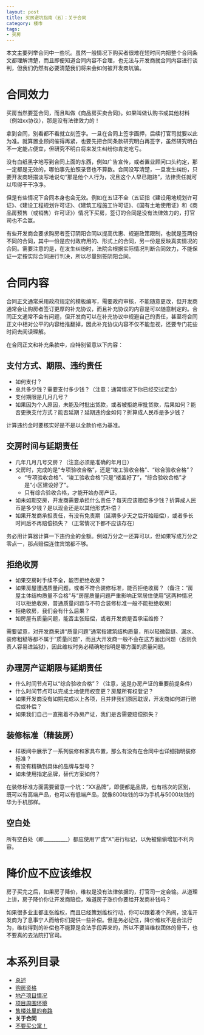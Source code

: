 ```yaml
---
layout: post
title: 买房避坑指南（五）：关于合同
category: 楼市
tags:
- 买房
---
```

本文主要列举合同中一些坑。虽然一般情况下购买者很难在短时间内把整个合同条文都理解清楚，而且即便知道合同内容不合理，也无法与开发商就合同内容进行谈判，但我们仍然有必要清楚我们将来会如何被开发商坑骗。
<!-- more -->

# 合同效力
买房当然要签合同，而且叫做《商品房买卖合同》。如果叫做认购书或其他材料（例如xx协议），那是没有法律效力的！

拿到合同，别看都不看就立刻签字。一旦在合同上签字画押，后续打官司就要以此为准。就算置业顾问催得再紧，也要先把合同条款研究明白再签字，虽然研究明白不一定能占便宜，但研究不明白将来发生纠纷你肯定吃亏。

没有白纸黑字地写到合同上面的东西，例如广告宣传，或者置业顾问口头约定，那一定都是无效的，哪怕事先拍照录音也不算数。合同没写清楚，一旦发生纠纷，只要开发商轻描淡写地说句“那是他个人行为，况且这个人早已跑路”，法律责任就可以甩得干干净净。

但是有些情况下合同本身也会无效。例如在五证不全（五证指《建设用地规划许可证》、《建设工程规划许可证》、《建筑工程施工许可证》、《国有土地使用证》和《商品房预售（或销售）许可证》）情况下买房，签订的合同是没有法律效力的，打官司也不会赢。

有些开发商会要求购房者签订阴阳合同以提高优惠、规避政策限制，也就是签两份不同的合同，其中一份是应付政府用的、形式上的合同，另一份是反映真实情况的合同。需要注意的是，在发生纠纷时，法院会根据实际情况判断合同效力，不能保证一定按实际合同进行判决，所以尽量别签阴阳合同。

# 合同内容
合同正文通常采用政府规定的模板编写，需要政府审核，不能随意更改，但开发商通常会让购房者签订更厚的补充协议，而且补充协议的内容是可以随意制定的。合同正文通常不会有问题，但开发商可以在补充协议中规避自己的责任，甚至将合同正文中相对公平的内容给推翻掉，因此补充协议内容不仅不能忽视，还要专门花些时间去阅读理解。

在合同正文和补充条款中，应特别留意以下内容：

## 支付方式、期限、违约责任
* 如何支付？
* 总共多少钱？需要支付多少钱？（注意：通常情况下你已经交过定金）
* 支付期限是几月几号？
* 如果因为个人原因，未能及时批出贷款，或者被拒绝审批贷款，后果如何？能否更换支付方式？能否延期？延期违约金如何？折算成人民币是多少钱？

计算违约金时要核实好是不是以全款价格为基准。

## 交房时间与延期责任
* 几年几月几号交房？（注意必须是准确的年月日）
* 交房时，完成的是“专项验收合格”，还是“竣工验收合格”、“综合验收合格”？
    * “专项验收合格”、“竣工验收合格”只是“楼盖好了”，“综合验收合格”才是“小区建设好了”。
    * 只有综合验收合格，才能开始办房产证。
* 如未如期交房，开发商需要承担什么责任？每天应该赔偿多少钱？折算成人民币是多少钱？是以现金还是以其他形式补偿？
* 如果开发商承担责任，有没有免责期（延期多少天之后开始赔偿），或者多长时间后不再赔偿损失？（正常情况下都不应该存在）

务必用计算器计算一下违约金的金额。例如万分之一还算可以，但如果写成万分之零点一，那点赔偿连住宾馆都不够。

## 拒绝收房
* 如果交房时手续不全，能否拒绝收房？
* 如果房屋遭遇质量问题，或者不符合装修标准，能否拒绝收房？（备注：“房屋主体结构质量不合格”与“房屋质量问题严重影响正常居住使用”这两种情况可以拒绝收房，普通质量问题与不符合装修标准一般不能拒绝收房）
* 拒绝收房，我们会有什么后果？
* 如房屋有质量问题，能否主张赔偿，或者开发商是否承诺维修？

需要留意，对开发商来讲“质量问题”通常指建筑结构质量，所以轻微裂缝、漏水、装修粗糙等都不属于“质量问题”，而且大开发商一般不会在这方面出问题（否则负责人容易进监狱），因此维权时务必精确地指明是哪方面的质量问题。

## 办理房产证期限与延期责任
* 什么时间节点可以“综合验收合格”？（注意，这是办房产证的重要前提条件）
* 什么时间节点可以完成土地使用权变更？房屋所有权登记？
* 如果开发商没有如期完成以上各项，且并非我们原因耽误，开发商如何进行赔偿或补偿？
* 如果我们自己一直拖着不办房产证，我们是否需要赔偿损失？

## 装修标准（精装房）
* 样板间中展示了一系列装修和家具布置，那么有没有在合同中也详细指明装修标准？
* 有没有精确到具体的品牌与型号？
* 如未使用指定品牌，替代方案如何？

在装修标准方面需要留意一个坑：“XX品牌”，即便都是品牌，也有档次的区别，既可以有高端产品，也可以有低端产品，就像800块钱的华为手机与5000块钱的华为手机那样。

## 空白处
所有空白处（即__________）都应使用“/”或“X”进行标记，以免被偷偷增加不利内容。

# 降价应不应该维权
房子买完之后，如果房子降价，维权是没有法律依据的，打官司一定会输。从道理上讲，房子降价你让开发商赔偿，难道房子涨价你要给开发商补钱吗？

如果很多业主都主张维权，而且已经策划维权行动，你可以跟着凑个热闹，没准开发商为了息事宁人而给你们提供一些补偿。但是务必记住，降价维权不是合法行为，维权得到的补偿也不能算是合法手段弄来的，所以不要当维权团体的骨干，也不要真的去法院打官司。

# 本系列目录
* [总述](/2020/11/22/buy-house-0/)
* [购房资格](/2020/11/29/buy-house-1/)
* [地产项目情况](/2020/12/05/buy-house-2/)
* [项目周围环境](/2020/12/12/buy-house-3/)
* [售楼处里的套路](/2020/12/19/buy-house-4/)
* **关于合同**
* [不要买公寓！](/2020/12/28/buy-house-6/)

